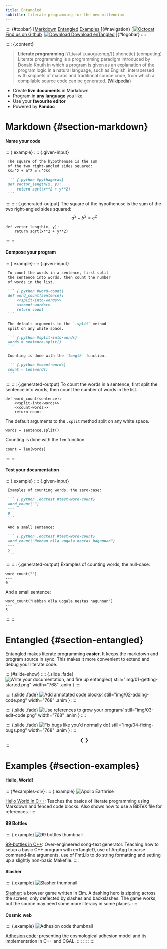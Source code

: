 ```yaml
---
title: Entangled
subtitle: literate programming for the new millennium
---
```

:::: {#topbar}
[[Markdown](#section-markdown)
 [Entangled](#section-entangled)
 [Examples](#section-examples)
]{#navigation}
[[![Octocat](img/github.png) Find us on Github](https://github.com/entangled/entangled)&nbsp;
 [![Download](img/download.svg) Download enTangled](https://github.com/entangled/entangled/releases)
]{#logobar}
::::

::::: {.content}
> **Literate programming** [/ˈlɪtəɹət ˈpɹəʊɡɹæmɪŋ/]{.phonetic} (computing) Literate programming is a programming paradigm introduced by Donald Knuth in which a program is given as an explanation of the program logic in a natural language, such as English, interspersed with snippets of macros and traditional source code, from which a compilable source code can be generated. [(Wikipedia)](https://en.wikipedia.org/wiki/Literate_programming)

- Create **live documents** in Markdown
- Program in **any language** you like
- Use your **favourite editor**
- Powered by **Pandoc**

# Markdown {#section-markdown}

#### Name your code
::: {.example}
:::: {.given-input}
~~~markdown
 The square of the hypothenuse is the sum
 of the two right-angled sides squared:
 $$a^2 + b^2 = c^2$$

 ``` {.python #pythagoras}
 def vector_length(x, y):
     return sqrt(x**2 + y**2)
 ```
~~~
::::
:::: {.generated-output}
The square of the hypothenuse is the sum of the two right-angled sides squared:
$$a^2 + b^2 = c^2$$

``` {.python #pythagoras}
def vector_length(x, y):
    return sqrt(x**2 + y**2)
```
::::
:::

#### Compose your program
::: {.example}
:::: {.given-input}
~~~markdown
 To count the words in a sentence, first split
 the sentence into words, then count the number
 of words in the list.

 ``` {.python #word-count}
 def word_count(sentence):
     <<split-into-words>>
     <<count-words>>
     return count
 ```

 The default arguments to the `.split` method
 split on any white space.

 ``` {.python #split-into-words}
 words = sentence.split()
 ```

 Counting is done with the `length` function.

 ``` {.python #count-words}
 count = len(words)
 ```
~~~
::::
:::: {.generated-output}
To count the words in a sentence, first split
the sentence into words, then count the number
of words in the list.

``` {.python #word-count}
def word_count(sentence):
    <<split-into-words>>
    <<count-words>>
    return count
```

The default arguments to the `.split` method
split on any white space.

``` {.python #split-into-words}
words = sentence.split()
```

Counting is done with the `len` function.

``` {.python #count-words}
count = len(words)
```
::::
:::

#### Test your documentation
::: {.example}
:::: {.given-input}
~~~markdown
 Examples of counting words, the zero-case:

 ``` {.python .doctest #test-word-count}
 word_count("")
 ---
 0
 ```

 And a small sentence:

 ``` {.python .doctest #test-word-count}
 word_count("Hebban olla uogala nestas hagunnan")
 ---
 5
 ```
~~~
::::
:::: {.generated-output}
Examples of counting words, the null-case:

``` {.python .doctest #test-word-count}
word_count("")
---
0
```

And a small sentence:

``` {.python .doctest #test-word-count}
word_count("Hebban olla uogala nestas hagunnan")
---
5
```
::::
:::

# Entangled {#section-entangled}

Entangled makes literate programming **easier**. It keeps the markdown and program source in sync. This makes it more convenient to extend and debug your literate code.

::: {#slide-show}
:::: {.slide .fade}
![Write your documentation, and fire up entangled](img/01-getting-started.png){ still="img/01-getting-started.png" width="768" .anim }
::::

:::: {.slide .fade}
![Add annotated code blocks](img/02-adding-code.png){ still="img/02-adding-code.png" width="768" .anim }
::::

:::: {.slide .fade}
![Use references to grow your program](img/03-edit-code.png){ still="img/03-edit-code.png" width="768" .anim }
::::

:::: {.slide .fade}
![Fix bugs like you'd normally do](img/04-fixing-bugs.png){ still="img/04-fixing-bugs.png" width="768" .anim }
::::

<div class="nav" style="text-align:center">
<a class="prev" onclick="plusSlides(-1)">&#10094;</a>
<a class="next" onclick="plusSlides(1)">&#10095;</a>
</div>
:::

<div style="text-align: center;">
  <span class="dot" onclick="currentSlide(1)"></span>
  <span class="dot" onclick="currentSlide(2)"></span>
  <span class="dot" onclick="currentSlide(3)"></span>
  <span class="dot" onclick="currentSlide(4)"></span>
</div>

<script src="jquery-3.3.1.slim.min.js"></script>
<script src="anim.js"></script>

# Examples {#section-examples}

#### Hello, World!
::: {#examples-div}
:::: {.example}
![Apollo Earthrise](img/hello-world-thumb.jpg)

[Hello World in C++](https://entangled.github.io/entangled/hello-world.html): Teaches the basics of literate programming using Markdown and fenced code blocks. Also shows how to use a BibTeX file for references.
::::

#### 99 Bottles
:::: {.example}
![99 bottles thumbnail](img/99-bottles-thumb.jpg)

[99-bottles in C++](https://entangled.github.io/entangled/99-bottles.html): Over-engineered song-text generator. Teaching how to setup a basic C++ program with enTangleD, use of ArgAgg to parse command-line arguments, use of FmtLib to do string formatting and setting up a slightly non-basic Makefile.
::::

#### Slasher
:::: {.example}
![Slasher thumbnail](img/slasher-thumb.jpg)

[Slasher](https://entangled.github.io/entangled/elm-slasher.html): a browser game written in Elm. A dashing hero is zipping across the screen, only deflected by slashes and backslashes. The game works, but the source may need some more literacy in some places.
::::

#### Cosmic web
:::: {.example}
![Adhesion code thumbnail](img/adhesion-code-thumb.jpg)

[Adhesion code](https://jhidding.github.io/adhesion-code): presenting the cosmological adhesion model and its implementation in C++ and CGAL.
::::
:::
:::::
